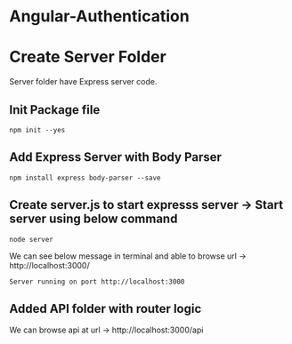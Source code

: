 # Angular-Authentication

# Create Server Folder
Server folder have Express server code.

## Init Package file
```
npm init --yes
```

## Add Express Server with Body Parser
```
npm install express body-parser --save
```

## Create server.js to start expresss server -> Start server using below command
```
node server
```

We can see below message in terminal and able to browse url -> http://localhost:3000/
```
Server running on port http://localhost:3000
```

## Added API folder with router logic
We can browse api at url -> http://localhost:3000/api




